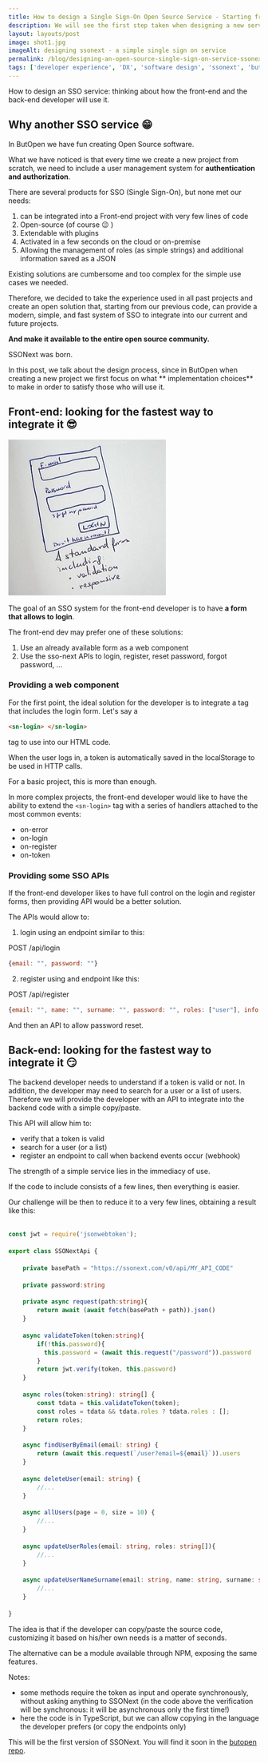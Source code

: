 ```yaml
---
title: How to design a Single Sign-On Open Source Service - Starting from People 
description: We will see the first step taken when designing a new service for developers. We will think about how developers will use it, what's the fastest way on the front-end, what the back-end will need 
layout: layouts/post
image: shot1.jpg
imageAlt: designing ssonext - a simple single sign on service
permalink: /blog/designing-an-open-source-single-sign-on-service-ssonext/
tags: ['developer experience', 'DX', 'software design', 'ssonext', 'butopen']
---
```


How to design an SSO service: thinking about how the front-end and the back-end developer will use it.

## Why another SSO service 😁

In ButOpen we have fun creating Open Source software.

What we have noticed is that every time we create a new project from scratch, we need to include a user management
system for **authentication and authorization**.

There are several products for SSO (Single Sign-On), but none met our needs:

1) can be integrated into a Front-end project with very few lines of code
2) Open-source (of course 😉 )
3) Extendable with plugins
4) Activated in a few seconds on the cloud or on-premise
5) Allowing the management of roles (as simple strings) and additional information saved as a JSON

Existing solutions are cumbersome and too complex for the simple use cases we needed.

Therefore, we decided to take the experience used in all past projects and create an open solution that, starting from
our previous code, can provide a modern, simple, and fast system of SSO to integrate into our current and future
projects.

**And make it available to the entire open source community.**

SSONext was born.

In this post, we talk about the design process, since in ButOpen when creating a new project we first focus on what **
implementation choices** to make in order to satisfy those who will use it.

## Front-end: looking for the fastest way to integrate it 😎
![A login form to integrate into our HTML code](shot2.jpg)

The goal of an SSO system for the front-end developer is to have **a form that allows to login**. 

The front-end dev may prefer one of these solutions:
1) Use an already available form as a web component
2) Use the sso-next APIs to login, register, reset password, forgot password, ...

### Providing a web component 
For the first point, the ideal solution for the developer is to integrate a tag that includes the login form.
Let's say a 
``` html
<sn-login> </sn-login>
``` 
tag to use into our HTML code.


When the user logs in, a token is automatically saved in the localStorage to be used in HTTP calls.

For a basic project, this is more than enough. 

In more complex projects, the front-end developer would like to have 
the ability to extend the `<sn-login>` tag with a series of handlers attached to the most common events:
- on-error
- on-login
- on-register
- on-token

### Providing some SSO APIs

If the front-end developer likes to have full control on the login and register forms, then providing API would be 
a better solution.

The APIs would allow to:
1) login using an endpoint similar to this: 

POST /api/login 
```js
{email: "", password: ""}
```

2) register using and endpoint like this: 

POST /api/register 
```js
{email: "", name: "", surname: "", password: "", roles: ["user"], info: {...}}
```

And then an API to allow password reset.

## Back-end: looking for the fastest way to integrate it 😏

The backend developer needs to understand if a token is valid or not.
In addition, the developer may need to search for a user or a list of users.
Therefore we will provide the developer with an API to integrate into the backend code with a simple copy/paste.

This API will allow him to:
- verify that a token is valid
- search for a user (or a list)
- register an endpoint to call when backend events occur (webhook)

The strength of a simple service lies in the immediacy of use. 

If the code to include consists of a few lines, then everything is easier.

Our challenge will be then to reduce it to a very few lines, obtaining a result like this:

```typescript

const jwt = require('jsonwebtoken');

export class SSONextApi {
    
    private basePath = "https://ssonext.com/v0/api/MY_API_CODE"
    
    private password:string
    
    private async request(path:string){
        return await (await fetch(basePath + path)).json()
    }
    
    async validateToken(token:string){
        if(!this.password){
          this.password = (await this.request("/password")).password  
        }
        return jwt.verify(token, this.password)
    }

    async roles(token:string): string[] {
        const tdata = this.validateToken(token);
        const roles = tdata && tdata.roles ? tdata.roles : [];
        return roles;
    }

    async findUserByEmail(email: string) {
        return (await this.request(`/user?email=${email}`)).users
    }

    async deleteUser(email: string) {
        //...
    }

    async allUsers(page = 0, size = 10) {
        //...
    }
    
    async updateUserRoles(email: string, roles: string[]){
        //...
    }

    async updateUserNameSurname(email: string, name: string, surname: string) {
        //...
    }
    
}


```

The idea is that if the developer can copy/paste the source code, customizing it based on his/her own needs 
is a matter of seconds.

The alternative can be a module available through NPM, exposing the same features.

Notes: 
- some methods require the token as input and operate synchronously, without asking anything to SSONext 
(in the code above the verification will be synchronous: it will be asynchronous only the first time!)
- here the code is in TypeScript, but we can allow copying in the language the developer prefers (or copy the endpoints only)

This will be the first version of SSONext. You will find it soon in the [butopen repo](https://github.com/butopen).

